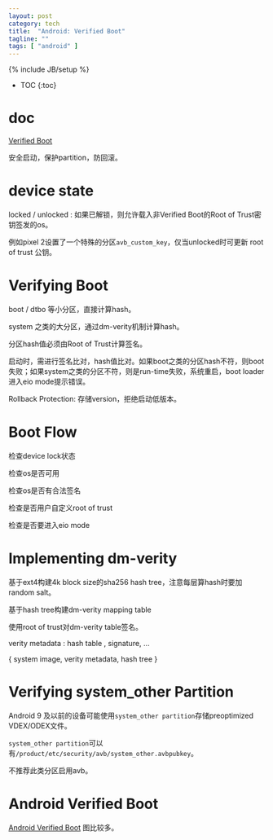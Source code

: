 ```yaml
---
layout: post
category: tech
title:  "Android: Verified Boot"
tagline: ""
tags: [ "android" ] 
---
```

{% include JB/setup %}

* TOC
{:toc}

# doc

[Verified Boot](https://source.android.com/security/verifiedboot)

安全启动，保护partition，防回滚。

# device state

locked / unlocked : 如果已解锁，则允许载入非Verified Boot的Root of Trust密钥签发的os。

例如pixel 2设置了一个特殊的分区`avb_custom_key`，仅当unlocked时可更新 root of trust 公钥。

# Verifying Boot

boot / dtbo 等小分区，直接计算hash。

system 之类的大分区，通过dm-verity机制计算hash。

分区hash值必须由Root of Trust计算签名。

启动时，需进行签名比对，hash值比对。如果boot之类的分区hash不符，则boot失败；如果system之类的分区不符，则是run-time失败，系统重启，boot loader进入eio mode提示错误。

Rollback Protection: 存储version，拒绝启动低版本。

# Boot Flow

检查device lock状态

检查os是否可用

检查os是否有合法签名

检查是否用户自定义root of trust

检查是否要进入eio mode

#  Implementing dm-verity 

基于ext4构建4k block size的sha256 hash tree，注意每层算hash时要加random salt。

基于hash tree构建dm-verity mapping table

使用root of trust对dm-verity table签名。

verity metadata : hash table , signature, ...

{ system image, verity metadata, hash tree }

#  Verifying system_other Partition 

Android 9 及以前的设备可能使用`system_other partition`存储preoptimized VDEX/ODEX文件。

`system_other partition`可以有`/product/etc/security/avb/system_other.avbpubkey`。

不推荐此类分区启用avb。

# Android Verified Boot

[Android Verified Boot](https://android.googlesource.com/platform/external/avb/+/master/README.md) 图比较多。

